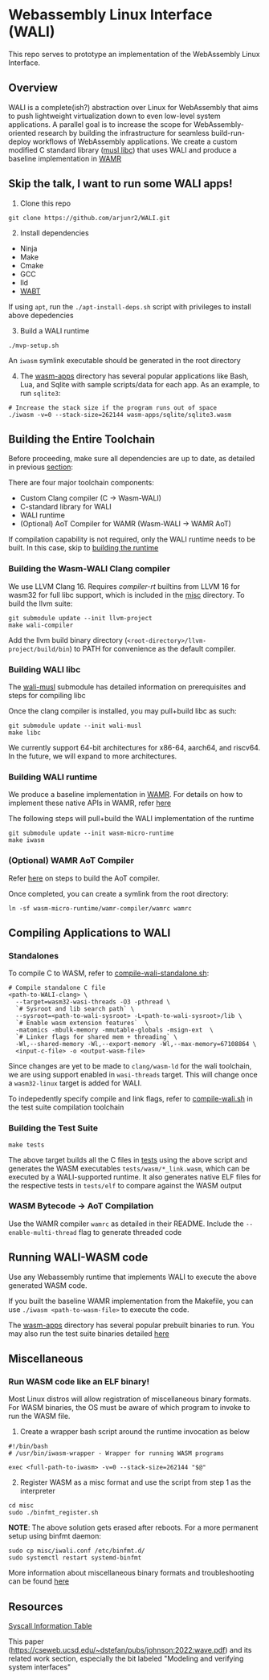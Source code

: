 # Webassembly Linux Interface (WALI)

This repo serves to prototype an implementation of the WebAssembly Linux Interface.

## Overview
WALI is a complete(ish?) abstraction over Linux for WebAssembly that aims to push lightweight virtualization
down to even low-level system applications. 
A parallel goal is to increase the scope for WebAssembly-oriented research by building the infrastructure for 
seamless build-run-deploy workflows of WebAssembly applications.
We create a custom modified C standard library ([musl libc](https://github.com/arjunr2/wali-musl)) that uses WALI
and produce a baseline implementation in [WAMR](https://github.com/SilverLineFramework/wasm-micro-runtime/tree/wali)

## Skip the talk, I want to run some WALI apps!

1. Clone this repo
```shell
git clone https://github.com/arjunr2/WALI.git
```

2. Install dependencies
* Ninja
* Make
* Cmake
* GCC
* lld
* [WABT](https://github.com/WebAssembly/wabt)

If using `apt`, run the `./apt-install-deps.sh` script with privileges to install above depedencies

3. Build a WALI runtime
```shell
./mvp-setup.sh
```
An `iwasm` symlink executable should be generated in the root directory

4. The [wasm-apps](wasm-apps) directory has several popular applications like Bash, Lua, and Sqlite
with sample scripts/data for each app.
As an example, to run `sqlite3`:
```shell
# Increase the stack size if the program runs out of space
./iwasm -v=0 --stack-size=262144 wasm-apps/sqlite/sqlite3.wasm
```


## Building the Entire Toolchain

Before proceeding, make sure all dependencies are up to date, as detailed in previous [section](#skip-the-talk-i-want-to-run-some-wali-apps):

There are four major toolchain components: 
* Custom Clang compiler (C -> Wasm-WALI)
* C-standard library for WALI
* WALI runtime
* (Optional) AoT Compiler for WAMR (Wasm-WALI -> WAMR AoT)

If compilation capability is not required, only the WALI runtime needs to be built. 
In this case, skip to [building the runtime](#building-wali-runtime)


### Building the Wasm-WALI Clang compiler

We use LLVM Clang 16. Requires *compiler-rt* builtins from LLVM 16 for wasm32 for full libc support, which is
included in the [misc](misc) directory.
To build the llvm suite:

```shell
git submodule update --init llvm-project
make wali-compiler
```

Add the llvm build binary directory (`<root-directory>/llvm-project/build/bin`) to PATH for convenience as the default compiler.


### Building WALI libc

The [wali-musl](https://github.com/arjunr2/wali-musl) submodule has detailed information on prerequisites and 
steps for compiling libc

Once the clang compiler is installed, you may pull+build libc as such:
```shell
git submodule update --init wali-musl
make libc
```

We currently support 64-bit architectures for x86-64, aarch64, and riscv64. In the future, we will expand
to more architectures.


### Building WALI runtime

We produce a baseline implementation in [WAMR](https://github.com/SilverLineFramework/wasm-micro-runtime/tree/wali).
For details on how to implement these native APIs in WAMR, refer [here](https://github.com/bytecodealliance/wasm-micro-runtime/blob/main/doc/export_native_api.md)

The following steps will pull+build the WALI implementation of the runtime
```shell
git submodule update --init wasm-micro-runtime
make iwasm
```

### (Optional) WAMR AoT Compiler

Refer [here](https://github.com/SilverLineFramework/wasm-micro-runtime/tree/a29e5c633c26a30e54373f658394fab2b95f394e/wamr-compiler)
on steps to build the AoT compiler.

Once completed, you can create a symlink from the root directory:
```shell
ln -sf wasm-micro-runtime/wamr-compiler/wamrc wamrc
```


## Compiling Applications to WALI

### Standalones

To compile C to WASM, refer to
[compile-wali-standalone.sh](tests/compile-wali-standalone.sh):

```shell
# Compile standalone C file
<path-to-WALI-clang> \
  --target=wasm32-wasi-threads -O3 -pthread \
  `# Sysroot and lib search path` \
  --sysroot=<path-to-wali-sysroot> -L<path-to-wali-sysroot>/lib \
  `# Enable wasm extension features`  \
  -matomics -mbulk-memory -mmutable-globals -msign-ext  \
  `# Linker flags for shared mem + threading` \
  -Wl,--shared-memory -Wl,--export-memory -Wl,--max-memory=67108864 \
  <input-c-file> -o <output-wasm-file>
```

Since changes are yet to be made to `clang/wasm-ld` for the wali toolchain, we are using support enabled 
in `wasi-threads` target. This will change once a `wasm32-linux` target is added for WALI.

To indepedently specify compile and link flags, refer to [compile-wali.sh](tests/compile-wali.sh) in the test suite compilation toolchain

### Building the Test Suite
```shell
make tests
```

The above target builds all the C files in [tests](tests) using the above script and generates the WASM executables `tests/wasm/*_link.wasm`, which
can be executed by a WALI-supported runtime. It also generates native ELF files for the respective tests in `tests/elf` to compare
against the WASM output


### WASM Bytecode -> AoT Compilation

Use the WAMR compiler `wamrc` as detailed in their README. Include the 
`--enable-multi-thread` flag to generate threaded code



## Running WALI-WASM code

Use any Webassembly runtime that implements WALI to execute the above generated WASM code.

If you built the baseline WAMR implementation from the Makefile,
you can use `./iwasm <path-to-wasm-file>` to execute the code.

The [wasm-apps](wasm-apps) directory has several popular prebuilt binaries to run. You may also
run the test suite binaries detailed [here](#building-the-test-suite)



## Miscellaneous

### Run WASM code like an ELF binary!

Most Linux distros will allow registration of miscellaneous binary formats.
For WASM binaries, the OS must be aware of which program to invoke to run the WASM file. 

1. Create a wrapper bash script around the runtime invocation as below
```shell
#!/bin/bash
# /usr/bin/iwasm-wrapper - Wrapper for running WASM programs

exec <full-path-to-iwasm> -v=0 --stack-size=262144 "$@"
```
2. Register WASM as a misc format and use the script from step 1 as the interpreter
```shell
cd misc
sudo ./binfmt_register.sh
```

**NOTE**: The above solution gets erased after reboots. For a more permanent setup using binfmt daemon:
```shell
sudo cp misc/iwali.conf /etc/binfmt.d/
sudo systemctl restart systemd-binfmt
```

More information about miscellaneous binary formats and troubleshooting can be found [here](https://docs.kernel.org/admin-guide/binfmt-misc.html)

## Resources
[Syscall Information Table](https://docs.google.com/spreadsheets/d/1__2NqMqGLHdjFFYonkF49IkGgfv62TJCpZuXqhXwnlc/edit?usp=sharing)

This paper (https://cseweb.ucsd.edu/~dstefan/pubs/johnson:2022:wave.pdf) and its related work section, especially the bit labeled "Modeling and verifying system interfaces"

